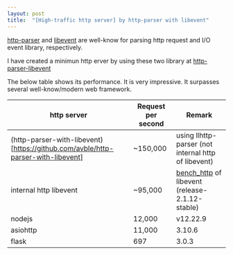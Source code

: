 ```yaml
---
layout: post
title:  "[High-traffic http server] by http-parser with libevent"
---
```


[http-parser](https://github.com/nodejs/llhttp) and [libevent](https://github.com/libevent/libevent) are well-know for parsing http request and I/O event library, respectively.

I have created a minimun http erver by using these two library at [http-parser-libevent](https://github.com/avble/http-parser-with-libevent)

The below table shows its performance. It is very impressive.
It surpasses several well-know/modern web framework.

| http server | Request per second | Remark |
|----|----|----|
| (http-parser-with-libevent)[https://github.com/avble/http-parser-with-libevent]  |      ~150,000      |  using llhttp-parser (not internal http of libevent) |
| internal http libevent  |      ~95,000      |  [bench_http](https://github.com/libevent/libevent/blob/master/test/bench_http.c) of libevent (release-2.1.12-stable) |
| nodejs   |    12,000  | v12.22.9 |
| asiohttp | 11,000 | 3.10.6 |
| flask   | 697 | 3.0.3 |
